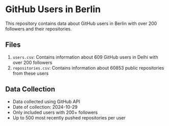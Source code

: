 # GitHub Users in Berlin

This repository contains data about GitHub users in Berlin with over 200 followers and their repositories.

## Files

1. `users.csv`: Contains information about 609 GitHub users in Delhi with over 200 followers
2. `repositories.csv`: Contains information about 60853 public repositories from these users

## Data Collection

- Data collected using GitHub API
- Date of collection: 2024-10-29
- Only included users with 200+ followers
- Up to 500 most recently pushed repositories per user

